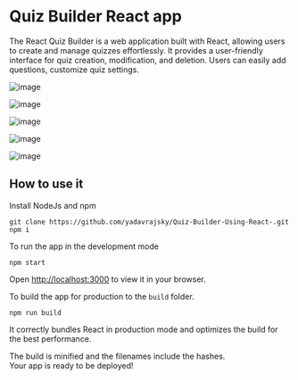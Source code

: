 # Quiz Builder React app 

The React Quiz Builder is a web application built with React, allowing users to create and manage quizzes effortlessly. It provides a user-friendly interface for quiz creation, modification, and deletion. Users can easily add questions, customize quiz settings.



![image](https://github.com/yadavrajsky/Quiz-Builder-Using-React-/assets/70022991/73f4ece2-218c-4ba0-b9ad-33c961d96259)


![image](https://github.com/yadavrajsky/Quiz-Builder-Using-React-/assets/70022991/50e76dbb-72b5-4c1e-b1bb-c1861ca931cd)


![image](https://github.com/yadavrajsky/Quiz-Builder-Using-React-/assets/70022991/1d3cd017-9480-4f51-ae29-41ce283c6376)


![image](https://github.com/yadavrajsky/Quiz-Builder-Using-React-/assets/70022991/3f25497b-4a61-4f31-83ed-6eafe6fda3b0)


![image](https://github.com/yadavrajsky/Quiz-Builder-Using-React-/assets/70022991/c7121212-5078-4f74-9ebd-56c67d105852)

## How to use it  

Install NodeJs and npm 

```
git clone https://github.com/yadavrajsky/Quiz-Builder-Using-React-.git
npm i
```

To run the app in the development mode

```
npm start
```

Open [http://localhost:3000](http://localhost:3000) to view it in your browser.

To build the app for production to the `build` folder.

```
npm run build
```
It correctly bundles React in production mode and optimizes the build for the best performance.

The build is minified and the filenames include the hashes.\
Your app is ready to be deployed!


